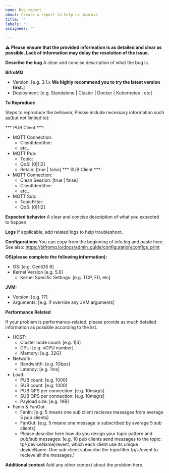 ```yaml
---
name: Bug report
about: Create a report to help us improve
title: ''
labels: ''
assignees: ''

---
```


⚠️ **Please ensure that the provided information is as detailed and clear as possible. Lack of information may delay the resolution of the issue.**

**Describe the bug**
A clear and concise description of what the bug is.

**BifroMQ**
- Version: [e.g. 3.1.x **We highly recommend you to try the latest version first.**]
- Deployment: [e.g. Standalone | Cluster | Docker | Kubernetes | etc]

**To Reproduce**

Steps to reproduce the behavior, Please include necessary information such as(but not limited to):

*** PUB Client ***:
- MQTT Connection:
   - ClientIdentifier:
   - etc...
- MQTT Pub:
   - Topic: 
   - QoS: [0|1|2]
   - Retain: [true | false]
*** SUB Client ***:
- MQTT Connection:
   - Clean Session: [true | false]
   - ClientIdentifier: 
   - etc...
- MQTT Sub:
   - TopicFilter: 
   - QoS: [0|1|2]

**Expected behavior**
A clear and concise description of what you expected to happen.

**Logs**
If applicable, add related logs to help troubleshoot.

**Configurations**
You can copy from the beginning of info.log and paste here.
See also: https://bifromq.io/docs/admin_guide/configuration/configs_print

**OS(please complete the following information):**
 - OS: [e.g. CentOS 8]
 - Kernel Version [e.g. 5.6]
    - Kernel Specific Settings: [e.g. TCP, FD, etc]

**JVM:**
- Version: [e.g. 17]
- Arguments: [e.g. if override any JVM arguments]

**Performance Related**

If your problem is performance-related, please provide as much detailed information as possible according to the list.

- HOST:
  - Cluster node count: [e.g. 1|3]
  - CPU: [e.g. vCPU number]
  - Memory: [e.g. 32G]
- Network:
  - Bandwidth: [e.g. 1Gbps]
  - Latency: [e.g. 1ms]
- Load:
  - PUB count: [e.g. 1000]
  - SUB count: [e.g. 1000]
  - PUB QPS per connection: [e.g. 10msg/s]
  - SUB QPS per connection: [e.g. 10msg/s]
  - Payload size: [e.g. 1KB]
- FanIn & FanOut
  - FanIn: [e.g. 5 means one sub client recieves messages from average 5 pub clients]
  - FanOut: [e.g. 5 means one message is subscribed by average 5 sub clients]
  - Please describe here how do you design your topic pattern and pub/sub messages: [e.g. 10 pub clients send messages to the topic: tp/{deviceName}/event, which each client use its unique deviceName. One sub client subscribe the topicfilter tp/+/event to recieve all the messages.]

**Additional context**
Add any other context about the problem here.
